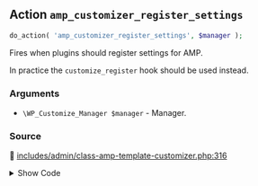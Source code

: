 ## Action `amp_customizer_register_settings`

```php
do_action( 'amp_customizer_register_settings', $manager );
```

Fires when plugins should register settings for AMP.

In practice the `customize_register` hook should be used instead.

### Arguments

* `\WP_Customize_Manager $manager` - Manager.

### Source

:link: [includes/admin/class-amp-template-customizer.php:316](/includes/admin/class-amp-template-customizer.php#L316)

<details>
<summary>Show Code</summary>

```php
do_action( 'amp_customizer_register_settings', $this->wp_customize );
```

</details>
